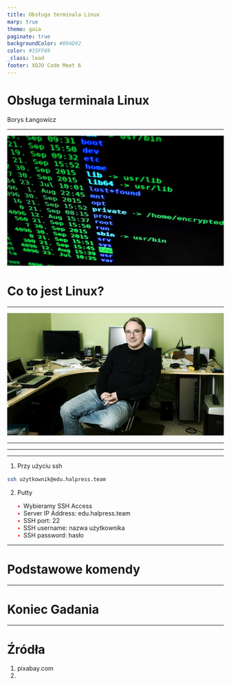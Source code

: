 ```yaml
---
title: Obsługa terminala Linux
marp: true
theme: gaia
paginate: true
backgroundColor: #094D92
color: #35FF69
_class: lead
footer: XOJO Code Meet 6
---
```


<style>
footer {
  color: #35FF69;
}
ul {
  list-style: none;
}
ul li::before {
  content: "\2022";
  color: #F8333C;
  font-weight: bold;
  display: inline-block;
  width: 1em;
}
</style>

# Obsługa terminala Linux

Borys Łangowicz

--- 
<!-- _class: lead -->
![bg blur:9px](graphics/1.jpg)

# Co to jest Linux?


---
<!-- Krótka historia #TODO -->
![bg](graphics/2.jpg)

---
<!-- Dystrybucje #TODO -->

---
<!-- Dlaczego warto się go nauczyć - zastosowania -->

---
<!-- Łączanie się z serwerem-->

1. Przy użyciu ssh
  ```bash
  ssh użytkownik@edu.halpress.team
  ```

2. Putty

  * Wybieramy SSH Access
  * Server IP Address: edu.halpress.team
  * SSH port: 22
  * SSH username: nazwa użytkownika
  * SSH password: hasło

---
<!-- Podstawowe komendy #TODO-->
<!-- _class: lead -->
# Podstawowe komendy

---
<!-- _class: lead -->
# Koniec Gadania

---

# Źródła

1. pixabay.com
1. 
